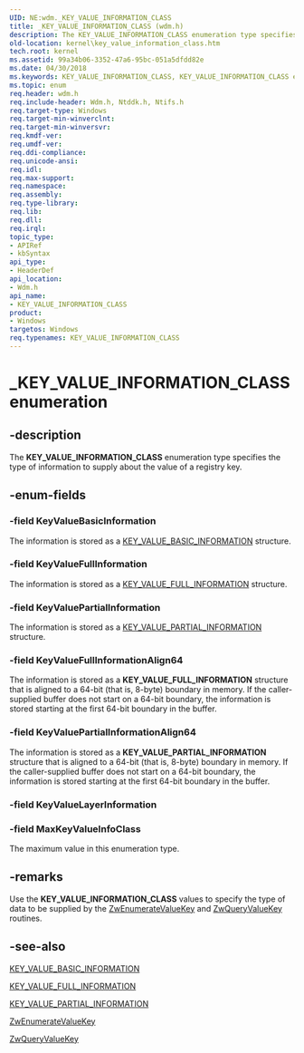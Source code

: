 ```yaml
---
UID: NE:wdm._KEY_VALUE_INFORMATION_CLASS
title: _KEY_VALUE_INFORMATION_CLASS (wdm.h)
description: The KEY_VALUE_INFORMATION_CLASS enumeration type specifies the type of information to supply about the value of a registry key.
old-location: kernel\key_value_information_class.htm
tech.root: kernel
ms.assetid: 99a34b06-3352-47a6-95bc-051a5dfdd82e
ms.date: 04/30/2018
ms.keywords: KEY_VALUE_INFORMATION_CLASS, KEY_VALUE_INFORMATION_CLASS enumeration [Kernel-Mode Driver Architecture], KeyValueBasicInformation, KeyValueFullInformation, KeyValueFullInformationAlign64, KeyValuePartialInformation, KeyValuePartialInformationAlign64, MaxKeyValueInfoClass, _KEY_VALUE_INFORMATION_CLASS, kernel.key_value_information_class, sysenum_ee3730f5-18b6-45ff-bb9b-4ec2e71586fc.xml, wdm/KEY_VALUE_INFORMATION_CLASS, wdm/KeyValueBasicInformation, wdm/KeyValueFullInformation, wdm/KeyValueFullInformationAlign64, wdm/KeyValuePartialInformation, wdm/KeyValuePartialInformationAlign64, wdm/MaxKeyValueInfoClass
ms.topic: enum
req.header: wdm.h
req.include-header: Wdm.h, Ntddk.h, Ntifs.h
req.target-type: Windows
req.target-min-winverclnt: 
req.target-min-winversvr: 
req.kmdf-ver: 
req.umdf-ver: 
req.ddi-compliance: 
req.unicode-ansi: 
req.idl: 
req.max-support: 
req.namespace: 
req.assembly: 
req.type-library: 
req.lib: 
req.dll: 
req.irql: 
topic_type:
- APIRef
- kbSyntax
api_type:
- HeaderDef
api_location:
- Wdm.h
api_name:
- KEY_VALUE_INFORMATION_CLASS
product:
- Windows
targetos: Windows
req.typenames: KEY_VALUE_INFORMATION_CLASS
---
```


# _KEY_VALUE_INFORMATION_CLASS enumeration


## -description


The <b>KEY_VALUE_INFORMATION_CLASS</b> enumeration type specifies the type of information to supply about the value of a registry key.


## -enum-fields




### -field KeyValueBasicInformation

The information is stored as a <a href="https://docs.microsoft.com/windows-hardware/drivers/ddi/content/wdm/ns-wdm-_key_value_basic_information">KEY_VALUE_BASIC_INFORMATION</a> structure.


### -field KeyValueFullInformation

The information is stored as a <a href="https://docs.microsoft.com/windows-hardware/drivers/ddi/content/wdm/ns-wdm-_key_value_full_information">KEY_VALUE_FULL_INFORMATION</a> structure.


### -field KeyValuePartialInformation

The information is stored as a <a href="https://docs.microsoft.com/windows-hardware/drivers/ddi/content/wdm/ns-wdm-_key_value_partial_information">KEY_VALUE_PARTIAL_INFORMATION</a> structure.


### -field KeyValueFullInformationAlign64

The information is stored as a <b>KEY_VALUE_FULL_INFORMATION</b> structure that is aligned to a 64-bit (that is, 8-byte) boundary in memory. If the caller-supplied buffer does not start on a 64-bit boundary, the information is stored starting at the first 64-bit boundary in the buffer.


### -field KeyValuePartialInformationAlign64

The information is stored as a <b>KEY_VALUE_PARTIAL_INFORMATION</b> structure that is aligned to a 64-bit (that is, 8-byte) boundary in memory. If the caller-supplied buffer does not start on a 64-bit boundary, the information is stored starting at the first 64-bit boundary in the buffer.


### -field KeyValueLayerInformation


### -field MaxKeyValueInfoClass

The maximum value in this enumeration type.


## -remarks



Use the <b>KEY_VALUE_INFORMATION_CLASS</b> values to specify the type of data to be supplied by the <a href="https://docs.microsoft.com/windows-hardware/drivers/ddi/content/wdm/nf-wdm-zwenumeratevaluekey">ZwEnumerateValueKey</a> and <a href="https://docs.microsoft.com/windows-hardware/drivers/ddi/content/wdm/nf-wdm-zwqueryvaluekey">ZwQueryValueKey</a> routines.




## -see-also




<a href="https://docs.microsoft.com/windows-hardware/drivers/ddi/content/wdm/ns-wdm-_key_value_basic_information">KEY_VALUE_BASIC_INFORMATION</a>



<a href="https://docs.microsoft.com/windows-hardware/drivers/ddi/content/wdm/ns-wdm-_key_value_full_information">KEY_VALUE_FULL_INFORMATION</a>



<a href="https://docs.microsoft.com/windows-hardware/drivers/ddi/content/wdm/ns-wdm-_key_value_partial_information">KEY_VALUE_PARTIAL_INFORMATION</a>



<a href="https://docs.microsoft.com/windows-hardware/drivers/ddi/content/wdm/nf-wdm-zwenumeratevaluekey">ZwEnumerateValueKey</a>



<a href="https://docs.microsoft.com/windows-hardware/drivers/ddi/content/wdm/nf-wdm-zwqueryvaluekey">ZwQueryValueKey</a>
 

 

